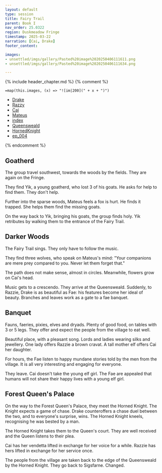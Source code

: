 ```yaml
---
layout: default
type: session
title: Fairy Trail
parent: Book I
nav_order: 25.0322
region: Duskmeadow Fringe
timestamp: 2025-03-22
narration: [Cai, Drake]
footer_content: 

images:
- unsettled/imgs/gallery/Pasted%20image%2020250406111611.png
- unsettled/imgs/gallery/Pasted%20image%2020250406111634.png

---
```


{% include header_chapter.md %}
{% comment %}

`=map(this.images, (x) => "![im|200](" + x + ")")`

- [Drake](unsettled/directory/Sigisfarne/Drake.md)
- [Razzy](unsettled/directory/Sigisfarne/Razvan.md)
- [Cai](unsettled/directory/Sigisfarne/Cai.md)
- [Mateus](unsettled/directory/Sigisfarne/Mateus.md)
- [index](unsettled/directory/DuskmeadowFringe/index.md)
- [Queensweald](unsettled/directory/DuskmeadowFringe/Queensweald.md)
- [HornedKnight](unsettled/directory/DuskmeadowFringe/HornedKnight.md)
- [ep_004](unsettled/campaigns/Book_01/ep_004.md)

{% endcomment %}

## Goatherd

The group travel southwest, towards the woods by the fields.
They are again on the Fringe.

They find Yik, a young goatherd, who lost 3 of his goats.
He asks for help to find them.
They don't help.

Further into the sparse woods, Mateus feels a fox is hurt.
He finds it trapped.
She helps them find the missing goats.

On the way back to Yik, bringing his goats, the group finds holy.
Yik retributes by walking them to the entrance of the Fairy Trail.

## Darker Woods

The Fairy Trail sings.
They only have to follow the music.

They find three wolves, who speak on Mateus's mind:
"Your companions are mere prey compared to you. Never let them forget that."

The path does not make sense, almost in circles.
Meanwhile, flowers grow on Cai's head.

Music gets to a crescendo.
They arrive at the Queensweald.
Suddenly, to Razzie, Drake is as beautiful as Fae: his features become her ideal of beauty.
Branches and leaves work as a gate to a fae banquet.

## Banquet

Fauns, faeries, pixies, elves and dryads.
Plenty of good food, on tables with 3 or 5 legs.
They offer and expect the people from the village to eat well.

Beautiful place, with a pleasant song.
Lords and ladies wearing silks and jewellery.
One lady offers Razzie a brown cravat.
A tall mother elf offers Cai her daughter.

For hours, the Fae listen to happy mundane stories told by the men from the village.
It is all very interesting and engaging for everyone. 

They leave. Cai doesn't take the young elf girl.
The Fae are appealed that humans will not share their happy lives with a young elf girl.

## Forest Queen's Palace

On the way to the Forest Queen's Palace, they meet the Horned Knight.
The Knight expects a game of chase.
Drake counteroffers a chase duel between the two, and to everyone's surprise, wins.
The Horned Knight kneels, recognising he was bested by a man.

The Horned Knight takes them to the Queen's court.
They are well received and the Queen listens to their plea.


Cai has her vendetta lifted in exchange for her voice for a while. Razzie has hers lifted in exchange for her service once.

The people from the village are taken back to the edge of the Queensweald by the Horned Knight.
They go back to Sigsfarne.
Changed.
